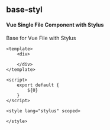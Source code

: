 ## base-styl
#### Vue Single File Component with Stylus
Base for Vue File with Stylus
```
<template>
	<div>

	</div>
</template>

<script>
	export default {
		${0}
	}
</script>

<style lang="stylus" scoped>

</style>
```